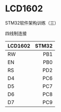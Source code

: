 # LCD1602
STM32软件架构训练（三）

四线制连接

LCD1602 | STM32
:------ | -----:
RW	    |  PB1
EN	    |  PB0
RS	    |  PD2
D4	    |  PC6
D5	    |  PC7
D6	    |  PC8
D7      |  PC9 
